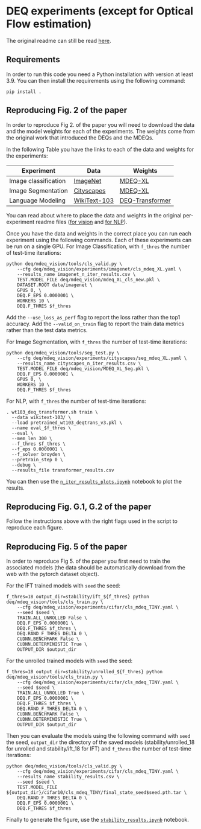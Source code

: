 # DEQ experiments (except for Optical Flow estimation)

The original readme can still be read [here](original_readme.md).

## Requirements
In order to run this code you need a Python installation with version at least 3.9.
You can then install the requirements using the following command:

```
pip install .
```

## Reproducing Fig. 2 of the paper
In order to reproduce Fig 2. of the paper you will need to download the data and the model weights for each of the experiments.
The weights come from the original work that introduced the DEQs and the MDEQs.

In the following Table you have the links to each of the data and weights for the experiments:


| Experiment | Data | Weights |
| --- | --- | --- |
|Image classification | [ImageNet](https://image-net.org/challenges/LSVRC/2012/2012-downloads.php) | [MDEQ-XL](https://drive.google.com/file/d/1vcWnlb5yUXE-3VHiuVJdfRZVeyx0U9-W/view?usp=sharing)|
|Image Segmentation | [Cityscapes](https://www.cityscapes-dataset.com/downloads/) | [MDEQ-XL](https://drive.google.com/file/d/1Gu7pJLGvXBbU_sPxNfjiaROJwEwak2Z8/view?usp=sharing)|
|Language Modeling | [WikiText-103](deq/deq_sequence/get_data.sh) | [DEQ-Transformer](https://drive.google.com/file/d/1lZx_sHt0-1gJVgXx90LDRizq3k-ZI0SW/view?usp=sharing)|

You can read about where to place the data and weights in the original per-experiment readme files ([for vision](deq/mdeq_vision/README.md) and [for NLP](deq/deq_sequence/README.md)).

Once you have the data and weights in the correct place you can run each experiment using the following commands.
Each of these experiments can be run on a single GPU.
For Image Classification, with `f_thres` the number of test-time iterations:

```
python deq/mdeq_vision/tools/cls_valid.py \
    --cfg deq/mdeq_vision/experiments/imagenet/cls_mdeq_XL.yaml \
    --results_name imagenet_n_iter_results.csv \
    TEST.MODEL_FILE deq/mdeq_vision/mdeq_XL_cls_new.pkl \
    DATASET.ROOT data/imagenet \
    GPUS 0, \
    DEQ.F_EPS 0.0000001 \
    WORKERS 10 \
    DEQ.F_THRES $f_thres

```

Add the `--use_loss_as_perf` flag to report the loss rather than the top1 accuracy.
Add the `--valid_on_train` flag to report the train data metrics rather than the test data metrics.

For Image Segmentation, with `f_thres` the number of test-time iterations:

```
python deq/mdeq_vision/tools/seg_test.py \
    --cfg deq/mdeq_vision/experiments/cityscapes/seg_mdeq_XL.yaml \
    --results_name cityscapes_n_iter_results.csv \
    TEST.MODEL_FILE deq/mdeq_vision/MDEQ_XL_Seg.pkl \
    DEQ.F_EPS 0.0000001 \
    GPUS 0, \
    WORKERS 10 \
    DEQ.F_THRES $f_thres
```

For NLP, with `f_thres` the number of test-time iterations:

```
. wt103_deq_transformer.sh train \
  --data wikitext-103/ \
  --load pretrained_wt103_deqtrans_v3.pkl \
  --name eval_$f_thres \
  --eval \
  --mem_len 300 \
  --f_thres $f_thres \
  --f_eps 0.0000001 \
  --f_solver broyden \
  --pretrain_step 0 \
  --debug \
  --results_file transformer_results.csv
```


You can then use the [`n_iter_results_plots.ipynb`](common_experiments/n_iter_results_plots.ipynb) notebook to plot the results.


## Reproducing Fig. G.1, G.2 of the paper

Follow the instructions above with the right flags used in the script to reproduce each figure.

## Reproducing Fig. 5 of the paper
In order to reproduce Fig 5. of the paper you first need to train the associated models (the data should be automatically download from the web with the pytorch dataset object).

For the IFT trained models with `seed` the seed:

```
f_thres=18 output_dir=stability/ift_${f_thres} python deq/mdeq_vision/tools/cls_train.py \
    --cfg deq/mdeq_vision/experiments/cifar/cls_mdeq_TINY.yaml \
    --seed $seed \
    TRAIN.ALL_UNROLLED False \
    DEQ.F_EPS 0.0000001 \
    DEQ.F_THRES $f_thres \
    DEQ.RAND_F_THRES_DELTA 0 \
    CUDNN.BENCHMARK False \
    CUDNN.DETERMINISTIC True \
    OUTPUT_DIR $output_dir
```

For the unrolled trained models with `seed` the seed:

```
f_thres=18 output_dir=stability/unrolled_${f_thres} python deq/mdeq_vision/tools/cls_train.py \
    --cfg deq/mdeq_vision/experiments/cifar/cls_mdeq_TINY.yaml \
    --seed $seed \
    TRAIN.ALL_UNROLLED True \
    DEQ.F_EPS 0.0000001 \
    DEQ.F_THRES $f_thres \
    DEQ.RAND_F_THRES_DELTA 0 \
    CUDNN.BENCHMARK False \
    CUDNN.DETERMINISTIC True \
    OUTPUT_DIR $output_dir
```

Then you can evaluate the models using the following command with `seed` the seed, `output_dir` the directory of the saved models (stability/unrolled_18 for unrolled and stability/ift_18 for IFT) and `f_thres` the number of test-time iterations:

```
python deq/mdeq_vision/tools/cls_valid.py \
    --cfg deq/mdeq_vision/experiments/cifar/cls_mdeq_TINY.yaml \
    --results_name stability_results.csv \
    --seed $seed \
    TEST.MODEL_FILE ${output_dir}/cifar10/cls_mdeq_TINY/final_state_seed$seed.pth.tar \
    DEQ.RAND_F_THRES_DELTA 0 \
    DEQ.F_EPS 0.0000001 \
    DEQ.F_THRES $f_thres
```

Finally to generate the figure, use the [`stability_results.ipynb`](common_experiments/stability_results.ipynb) notebook.
